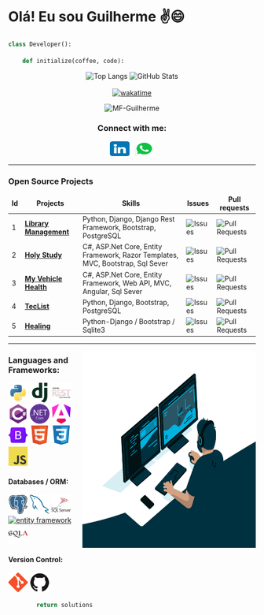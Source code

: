 # Olá! Eu sou Guilherme :v::smile:

```python 
class Developer():

    def initialize(coffee, code):
```

<div align="center">
	
![Top Langs](https://github-readme-stats.vercel.app/api/top-langs/?username=MF-Guilherme&layout=compact&bg_color=000&border_color=30A3DC&title_color=E94D5F&text_color=FFF)
![GitHub Stats](https://github-readme-stats.vercel.app/api?username=MF-Guilherme&theme=transparent&bg_color=000&border_color=30A3DC&show_icons=true&icon_color=30A3DC&title_color=E94D5F&text_color=FFF)<br>
<br>
[![wakatime](https://wakatime.com/badge/user/018d36aa-2960-4b0c-b797-b0d4c695c22e.svg)](https://wakatime.com/@018d36aa-2960-4b0c-b797-b0d4c695c22e)
</div>

<p align="center"> <img src="https://komarev.com/ghpvc/?username=MF-Guilherme" alt="MF-Guilherme" /> </p>

<div align="center">
    <h3>Connect with me:</h3>
    <div style="display: flex; gap: 10px; justify-content: center;">
        <a href="https://www.linkedin.com/in/guimontenegro/" target="_blank"><img src="linkedin.png" alt="guimontenegro" height="30" width="40" /></a>
        <a href="https://wa.me/+5511948455717" target="_blank">
            <img src="https://github.com/appicons/Whatsapp/blob/master/icons/whatsapp_194x194.png" alt="whatsapp number" height="30" width="40" />
        </a>
    </div>
</div>

---

<h3>Open Source Projects</h3>
<table>
    <thead align="center">
        <tr border: none;>
            <td><b>Id</b></td>
	    <td><b>Projects</b></td>
	    <td><b>Skills</b></td>
            <td><b>Issues</b></td>
            <td><b>Pull requests</b></td>
        </tr>
    </thead>
    <tbody>
    	<tr>
            <td>1</td>
            <td><a href="https://github.com/MF-Guilherme/library-management"><b>Library Management</b></a></td>
            <td>Python, Django, Django Rest Framework, Bootstrap, PostgreSQL</td>
            <td><img alt="Issues" src="https://img.shields.io/github/issues/MF-Guilherme/library-management?style=flat-square&labelColor=343b41" /></td>
            <td><img alt="Pull Requests" src="https://img.shields.io/github/issues-pr/MF-Guilherme/library-management?style=flat-square&labelColor=343b41" /></td>
        </tr>
    	<tr>
            <td>2</td>
            <td><a href="https://github.com/MF-Guilherme/holy-study"><b>Holy Study</b></a></td>
            <td>C#, ASP.Net Core, Entity Framework, Razor Templates, MVC, Bootstrap, Sql Sever</td>
            <td><img alt="Issues" src="https://img.shields.io/github/issues/MF-Guilherme/holy-study?style=flat-square&labelColor=343b41" /></td>
            <td><img alt="Pull Requests" src="https://img.shields.io/github/issues-pr/MF-Guilherme/holy-study?style=flat-square&labelColor=343b41" /></td>
        </tr>
	<tr>
            <td>3</td>
            <td><a href="https://github.com/MF-Guilherme/my-vehicle-health"><b>My Vehicle Health</b></a></td>
            <td>C#, ASP.Net Core, Entity Framework, Web API, MVC, Angular, Sql Sever</td>
            <td><img alt="Issues" src="https://img.shields.io/github/issues/MF-Guilherme/my-vehicle-health?style=flat-square&labelColor=343b41" /></td>
            <td><img alt="Pull Requests" src="https://img.shields.io/github/issues-pr/MF-Guilherme/my-vehicle-health?style=flat-square&labelColor=343b41" /></td>
        </tr>
        <tr>
            <td>4</td>
            <td><a href="https://github.com/MF-Guilherme/lista-tecnica-papeis"><b>TecList</b></a></td>
            <td>Python, Django, Bootstrap, PostgreSQL</td>
            <td><img alt="Issues" src="https://img.shields.io/github/issues/MF-Guilherme/lista-tecnica-papeis?style=flat-square&labelColor=343b41" /></td>
            <td><img alt="Pull Requests" src="https://img.shields.io/github/issues-pr/MF-Guilherme/lista-tecnica-papeis?style=flat-square&labelColor=343b41" /></td>
        </tr>
        <tr>
	    <td>5</td>
            <td><a href="https://github.com/MF-Guilherme/healing"><b>Healing</b></a></td>
            <td>Python-Django / Bootstrap / Sqlite3</td>
            <td><img alt="Issues" src="https://img.shields.io/github/issues/MF-Guilherme/healing?style=flat-square&labelColor=343b41" /></td>
            <td><img alt="Pull Requests" src="https://img.shields.io/github/issues-pr/MF-Guilherme/healing?style=flat-square&labelColor=343b41" /></td>
        </tr>
    </tbody>
</table>

---

 <img align="right" alt="GIF" src="code.gif" width="70%" height="400px" />

<h3 align="left">Languages and Frameworks:</h3>
<div>
    <p align="left">
	<div>
	        <a href="https://stackshare.io/python" target="_blank"><img src="https://github.com/devicons/devicon/blob/master/icons/python/python-original.svg" alt="python" width="40" height="40" /></a>
	        <a href="https://stackshare.io/django" target="_blank"><img src="https://github.com/devicons/devicon/blob/master/icons/django/django-plain.svg" alt="django" width="40" height="40" /></a>
		<a href="https://stackshare.io/django-rest-framework" target="_blank"><img src="https://github.com/devicons/devicon/blob/master/icons/djangorest/djangorest-original-wordmark.svg" alt="Django Rest Framework" width="40" height="40" /></a>
	</div>
	<div>
	  	<a href="https://stackshare.io/c-sharp" target="_blank"><img src="https://github.com/devicons/devicon/blob/master/icons/csharp/csharp-original.svg" alt="C Sharp" width="40" height="40" /></a>
		<a href="https://stackshare.io/asp-net-core" target="_blank"><img src="https://github.com/devicons/devicon/blob/master/icons/dotnetcore/dotnetcore-original.svg" alt="Dot Net Core" width="40" height="40" /></a>
		<a href="https://stackshare.io/angular" target="_blank"><img src="https://github.com/devicons/devicon/blob/master/icons/angular/angular-original.svg" alt="Angular" width="40" height="40" /></a>
	</div>
	<div>
		<a href="https://stackshare.io/bootstrap" target="_blank"><img src="https://github.com/devicons/devicon/blob/master/icons/bootstrap/bootstrap-original.svg" alt="Bootstrap" width="40" height="40" /></a>	
		<a href="https://stackshare.io/html5" target="_blank"><img src="https://github.com/devicons/devicon/blob/master/icons/html5/html5-original.svg" alt="html5" width="40" height="40" /></a>
	        <a href="https://stackshare.io/css-3" target="_blank"><img src="https://github.com/devicons/devicon/blob/master/icons/css3/css3-original.svg" alt="css3" width="40" height="40" /></a>
	        <a href="https://stackshare.io/javascript" target="_blank"><img src="https://github.com/devicons/devicon/raw/master/icons/javascript/javascript-original.svg" alt="javascript" width="40" height="40" /></a>
	</div>
	<h4 align="left">Databases / ORM:</h4>     
		<a href="https://stackshare.io/postgresql" target="_blank"><img src="https://github.com/devicons/devicon/blob/master/icons/postgresql/postgresql-original.svg" alt="postgresql" width="40" height="40" /></a>
	        <a href="https://stackshare.io/mysql" target="_blank"><img src="https://github.com/devicons/devicon/blob/master/icons/mysql/mysql-original.svg" alt="mysql" width="40" height="40" /></a>
	    	<a href="https://stackshare.io/microsoft-sql-server" target="_blank"><img src="https://github.com/devicons/devicon/blob/master/icons/microsoftsqlserver/microsoftsqlserver-original-wordmark.svg" alt="sql server" width="40" height="40" /></a>
	        <a href="https://stackshare.io/entity-framework-core" target="_blank"><img src="https://codeopinion.com/wp-content/uploads/2017/10/Bitmap-MEDIUM_Entity-Framework-Core-Logo_2colors_Square_Boxed_RGB.png" alt="entity framework" width="40" height="40" /></a>
	        <a href="https://stackshare.io/sqlalchemy" target="_blank"><img src="https://github.com/devicons/devicon/blob/master/icons/sqlalchemy/sqlalchemy-original.svg" alt="sqlalchemy" width="40" height="40" /></a>
	<h4 align="left">Version Control:</h4>
	        <a href="https://stackshare.io/git" target="_blank"><img src="https://github.com/devicons/devicon/raw/master/icons/git/git-original.svg" alt="git" width="40" height="40" /></a>
	        <a href="https://stackshare.io/github" target="_blank"><img src="https://github.com/devicons/devicon/raw/master/icons/github/github-original.svg" alt="github" width="40" height="40" /></a>
    </p>
    

```python 
        return solutions
```

